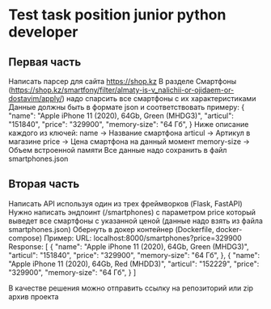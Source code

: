 # Test task position junior python developer

## Первая часть
Написать парсер для сайта https://shop.kz 
В разделе Смартфоны
(https://shop.kz/smartfony/filter/almaty-is-v_nalichii-or-ojidaem-or-dostavim/apply/) надо спарсить все смартфоны с их характеристиками
Данные должны быть в формате json и соответствовать примеру:
{
"name": "Apple iPhone 11 (2020), 64Gb, Green (MHDG3)", 
"articul": "151840",
"price": "329900",
"memory-size": "64 Гб",
}
Ниже описание каждого из ключей: name -> Название смартфона articul -> Артикул в магазине
price -> Цена смартфона на данный момент memory-size -> Объем встроенной памяти
Все данные надо сохранить в файл smartphones.json

## Вторая часть 
Написать API используя один из трех фреймворков (Flask, FastAPI)
Нужно написать эндпоинт (/smartphones) с параметром price который выведет все смартфоны с указанной ценой (данные надо взять из файла smartphones.json)
Обернуть в докер контейнер (Dockerfile, docker-compose)
Пример:
URL: localhost:8000/smartphones?price=329900 Response:
[
{
"name": "Apple iPhone 11 (2020), 64Gb, Green (MHDG3)", 
"articul": "151840",
"price": "329900",
"memory-size": "64 Гб",
},
{
"name": "Apple iPhone 11 (2020), 64Gb, Red (MHDD3)", "articul": "152229",
"price": "329900",
"memory-size": "64 Гб",
}
]

В качестве решения можно отправить ссылку на репозиторий или zip архив проекта

